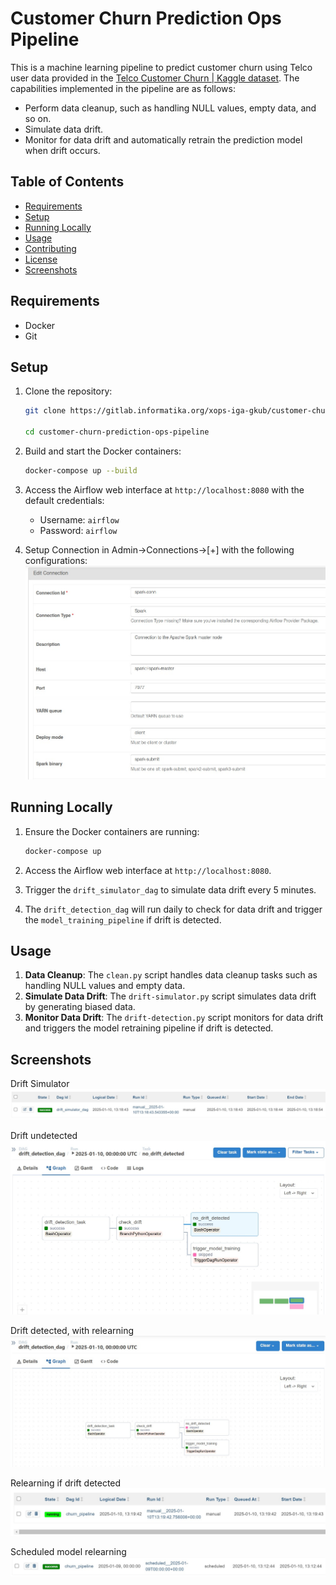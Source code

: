 # Customer Churn Prediction Ops Pipeline

This is a machine learning pipeline to predict customer churn using Telco user data provided in the [Telco Customer Churn | Kaggle dataset](https://www.kaggle.com/datasets/blastchar/telco-customer-churn/code). The capabilities implemented in the pipeline are as follows:

- Perform data cleanup, such as handling NULL values, empty data, and so on.
- Simulate data drift.
- Monitor for data drift and automatically retrain the prediction model when drift occurs.

## Table of Contents

- [Requirements](#requirements)
- [Setup](#setup)
- [Running Locally](#running-locally)
- [Usage](#usage)
- [Contributing](#contributing)
- [License](#license)
- [Screenshots](#screenshots)

## Requirements

- Docker
- Git

## Setup

1. Clone the repository:
    ```bash
    git clone https://gitlab.informatika.org/xops-iga-gkub/customer-churn-prediction-ops-pipeline 
    
    cd customer-churn-prediction-ops-pipeline
    ```

2. Build and start the Docker containers:
    ```bash
    docker-compose up --build
    ```

3. Access the Airflow web interface at `http://localhost:8080` with the default credentials:
    - Username: `airflow`
    - Password: `airflow`

4. Setup Connection in Admin->Connections->[+] with the following configurations:
![](assets/spark_connection.jpg)

## Running Locally

1. Ensure the Docker containers are running:
    ```bash
    docker-compose up
    ```

2. Access the Airflow web interface at `http://localhost:8080`.

3. Trigger the `drift_simulator_dag` to simulate data drift every 5 minutes.

4. The `drift_detection_dag` will run daily to check for data drift and trigger the `model_training_pipeline` if drift is detected.


## Usage

1. **Data Cleanup**: The `clean.py` script handles data cleanup tasks such as handling NULL values and empty data.
2. **Simulate Data Drift**: The `drift-simulator.py` script simulates data drift by generating biased data.
3. **Monitor Data Drift**: The `drift-detection.py` script monitors for data drift and triggers the model retraining pipeline if drift is detected.

## Screenshots
Drift Simulator
![Drift simulator](assets/drift_simulator.jpg)

Drift undetected
![Undetected drift](assets/psi_not_detected.jpg)

Drift detected, with relearning
![Detected drift](assets/psi_detected.jpg)

Relearning if drift detected
![Triggered Relearning](assets/triggered_relearning.jpg)

Scheduled model relearning
![Scheduled model relearning](assets/scheduled_model_learning.jpg)